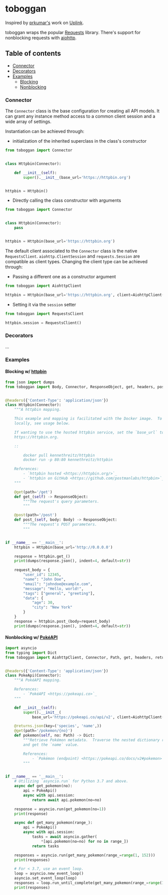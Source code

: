 # toboggan

Inspired by [prkumar's](https://github.com/prkumar) work on [Uplink](https://github.com/prkumar/uplink).

toboggan wraps the popular [Requests](https://github.com/psf/requests) library.  There's support for nonblocking requests with [aiohttp](https://github.com/aio-libs/aiohttp).

## Table of contents

- [Connector](#connector)
- [Decorators](#decorators)
- [Examples](#examples)
  - [Blocking](#blocking-w-httpbin)
  - [Nonblocking](#nonblocking-w-pokéapi)

### Connector

The `Connector` class is the base configuration for creating all API models.  It can grant any instance method access
to a common client session and a wide array of settings.

Instantiation can be achieved through:

- initialization of the inherited superclass in the class's constructor

``` python
from toboggan import Connector


class Httpbin(Connector):

    def __init__(self):
        super().__init__(base_url='https://httpbin.org')


httpbin = Httpbin()
```

- Directly calling the class constructor with arguments

``` python
from toboggan import Connector


class Httpbin(Connector):
    pass


httpbin = Httpbin(base_url='https://httpbin.org')
```

The default client associated to the `Connector` class is the native `RequestsClient`.  `aiohttp.ClientSession` and
`requests.Session` are compatible as client types.  Changing the client type can be achieved through:

- Passing a different one as a constructor argument

``` python
from toboggan import AiohttpClient

httpbin = Httpbin(base_url='https://httpbin.org', client=AiohttpClient())
```

- Setting it via the `session` setter

``` python
from toboggan import RequestsClient

httpbin.session = RequestsClient()
```

### Decorators
...

### Examples

#### Blocking w/ [httpbin](https://github.com/postmanlabs/httpbin)

``` python
from json import dumps
from toboggan import Body, Connector, ResponseObject, get, headers, post


@headers({'Content-Type': 'application/json'})
class Httpbin(Connector):
    """A httpbin mapping.

    This example and mapping is facilitated with the Docker image.  To run it
    locally, see usage below.

    If wanting to use the hosted httpbin service, set the `base_url` to
    https://httpbin.org.

    ::

        docker pull kennethreitz/httpbin
        docker run -p 80:80 kennethreitz/httpbin

    References:
        - `httpbin hosted <https://httpbin.org/>`_
        - `httpbin on GitHub <https://github.com/postmanlabs/httpbin>`_
    """

    @get(path='/get')
    def get_(self) -> ResponseObject:
        """The request's query parameters.
        """

    @post(path='/post')
    def post_(self, body: Body) -> ResponseObject:
        """The request's POST parameters.
        """


if __name__ == '__main__':
    httpbin = Httpbin(base_url='http://0.0.0.0')

    response = httpbin.get_()
    print(dumps(response.json(), indent=4, default=str))

    request_body = {
        "user_id": 12345,
        "name": "John Doe",
        "email": "johndoe@example.com",
        "message": "Hello, world!",
        "tags": ["general", "greeting"],
        "data": {
            "age": 30,
            "city": "New York"
        }
    }
    response = httpbin.post_(body=request_body)
    print(dumps(response.json(), indent=4, default=str))
```

#### Nonblocking w/ [PokéAPI](https://pokeapi.co/)

``` python
import asyncio
from typing import Dict
from toboggan import AiohttpClient, Connector, Path, get, headers, returns


@headers({'Content-Type': 'application/json'})
class PokeApi(Connector):
    """A PokéAPI mapping.

    References:
        - `PokéAPI <https://pokeapi.co>`_
    """

    def __init__(self):
        super().__init__(
            base_url='https://pokeapi.co/api/v2', client=AiohttpClient())

    @returns.json(key=('species', 'name',))
    @get(path='/pokemon/{no}')
    def pokemon(self, no: Path) -> Dict:
        """Retrieve Pokémon metadata.  Traverse the nested dictionary returned
        and get the `name` value.

        References:
            - `Pokémon (endpoint) <https://pokeapi.co/docs/v2#pokemon>`_
        """


if __name__ == '__main__':
    # Utilizing `asyncio.run` for Python 3.7 and above.
    async def get_pokemon(no):
        api = PokeApi()
        async with api.session:
            return await api.pokemon(no=no)

    response = asyncio.run(get_pokemon(no=1))
    print(response)

    async def get_many_pokemon(range_):
        api = PokeApi()
        async with api.session:
            tasks = await asyncio.gather(
                *[api.pokemon(no=no) for no in range_])
            return tasks

    responses = asyncio.run(get_many_pokemon(range_=range(1, 152)))
    print(responses)

    # For < 3.7, use an event loop.
    loop = asyncio.new_event_loop()
    asyncio.set_event_loop(loop)
    responses = loop.run_until_complete(get_many_pokemon(range_=range(1, 152)))
    print(responses)
```
